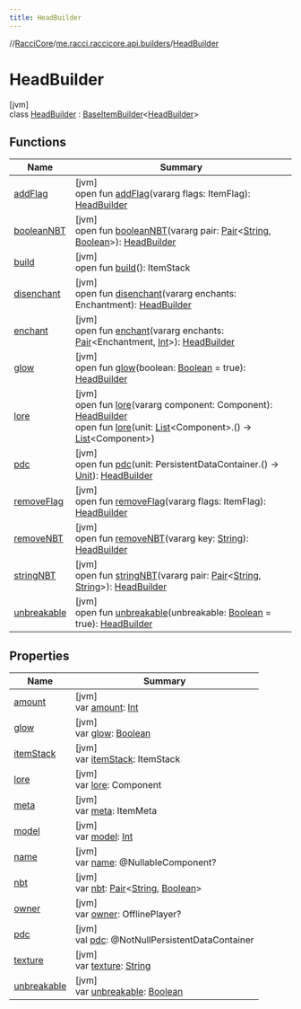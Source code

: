 ```yaml
---
title: HeadBuilder
---
```

//[RacciCore](../../../index.html)/[me.racci.raccicore.api.builders](../index.html)/[HeadBuilder](index.html)



# HeadBuilder



[jvm]\
class [HeadBuilder](index.html) : [BaseItemBuilder](../-base-item-builder/index.html)&lt;[HeadBuilder](index.html)&gt;



## Functions


| Name | Summary |
|---|---|
| [addFlag](../-base-item-builder/add-flag.html) | [jvm]<br>open fun [addFlag](../-base-item-builder/add-flag.html)(vararg flags: ItemFlag): [HeadBuilder](index.html) |
| [booleanNBT](../-base-item-builder/boolean-n-b-t.html) | [jvm]<br>open fun [booleanNBT](../-base-item-builder/boolean-n-b-t.html)(vararg pair: [Pair](https://kotlinlang.org/api/latest/jvm/stdlib/kotlin/-pair/index.html)&lt;[String](https://kotlinlang.org/api/latest/jvm/stdlib/kotlin/-string/index.html), [Boolean](https://kotlinlang.org/api/latest/jvm/stdlib/kotlin/-boolean/index.html)&gt;): [HeadBuilder](index.html) |
| [build](../-base-item-builder/build.html) | [jvm]<br>open fun [build](../-base-item-builder/build.html)(): ItemStack |
| [disenchant](../-base-item-builder/disenchant.html) | [jvm]<br>open fun [disenchant](../-base-item-builder/disenchant.html)(vararg enchants: Enchantment): [HeadBuilder](index.html) |
| [enchant](../-base-item-builder/enchant.html) | [jvm]<br>open fun [enchant](../-base-item-builder/enchant.html)(vararg enchants: [Pair](https://kotlinlang.org/api/latest/jvm/stdlib/kotlin/-pair/index.html)&lt;Enchantment, [Int](https://kotlinlang.org/api/latest/jvm/stdlib/kotlin/-int/index.html)&gt;): [HeadBuilder](index.html) |
| [glow](../-base-item-builder/glow.html) | [jvm]<br>open fun [glow](../-base-item-builder/glow.html)(boolean: [Boolean](https://kotlinlang.org/api/latest/jvm/stdlib/kotlin/-boolean/index.html) = true): [HeadBuilder](index.html) |
| [lore](../-base-item-builder/lore.html) | [jvm]<br>open fun [lore](../-base-item-builder/lore.html)(vararg component: Component): [HeadBuilder](index.html)<br>open fun [lore](../-base-item-builder/lore.html)(unit: [List](https://kotlinlang.org/api/latest/jvm/stdlib/kotlin.collections/-list/index.html)&lt;Component&gt;.() -&gt; [List](https://kotlinlang.org/api/latest/jvm/stdlib/kotlin.collections/-list/index.html)&lt;Component&gt;) |
| [pdc](../-base-item-builder/pdc.html) | [jvm]<br>open fun [pdc](../-base-item-builder/pdc.html)(unit: PersistentDataContainer.() -&gt; [Unit](https://kotlinlang.org/api/latest/jvm/stdlib/kotlin/-unit/index.html)): [HeadBuilder](index.html) |
| [removeFlag](../-base-item-builder/remove-flag.html) | [jvm]<br>open fun [removeFlag](../-base-item-builder/remove-flag.html)(vararg flags: ItemFlag): [HeadBuilder](index.html) |
| [removeNBT](../-base-item-builder/remove-n-b-t.html) | [jvm]<br>open fun [removeNBT](../-base-item-builder/remove-n-b-t.html)(vararg key: [String](https://kotlinlang.org/api/latest/jvm/stdlib/kotlin/-string/index.html)): [HeadBuilder](index.html) |
| [stringNBT](../-base-item-builder/string-n-b-t.html) | [jvm]<br>open fun [stringNBT](../-base-item-builder/string-n-b-t.html)(vararg pair: [Pair](https://kotlinlang.org/api/latest/jvm/stdlib/kotlin/-pair/index.html)&lt;[String](https://kotlinlang.org/api/latest/jvm/stdlib/kotlin/-string/index.html), [String](https://kotlinlang.org/api/latest/jvm/stdlib/kotlin/-string/index.html)&gt;): [HeadBuilder](index.html) |
| [unbreakable](../-base-item-builder/unbreakable.html) | [jvm]<br>open fun [unbreakable](../-base-item-builder/unbreakable.html)(unbreakable: [Boolean](https://kotlinlang.org/api/latest/jvm/stdlib/kotlin/-boolean/index.html) = true): [HeadBuilder](index.html) |


## Properties


| Name | Summary |
|---|---|
| [amount](../-base-item-builder/amount.html) | [jvm]<br>var [amount](../-base-item-builder/amount.html): [Int](https://kotlinlang.org/api/latest/jvm/stdlib/kotlin/-int/index.html) |
| [glow](../-base-item-builder/glow.html) | [jvm]<br>var [glow](../-base-item-builder/glow.html): [Boolean](https://kotlinlang.org/api/latest/jvm/stdlib/kotlin/-boolean/index.html) |
| [itemStack](../-base-item-builder/item-stack.html) | [jvm]<br>var [itemStack](../-base-item-builder/item-stack.html): ItemStack |
| [lore](../-base-item-builder/lore.html) | [jvm]<br>var [lore](../-base-item-builder/lore.html): Component |
| [meta](../-base-item-builder/meta.html) | [jvm]<br>var [meta](../-base-item-builder/meta.html): ItemMeta |
| [model](../-base-item-builder/model.html) | [jvm]<br>var [model](../-base-item-builder/model.html): [Int](https://kotlinlang.org/api/latest/jvm/stdlib/kotlin/-int/index.html) |
| [name](../-base-item-builder/name.html) | [jvm]<br>var [name](../-base-item-builder/name.html): @NullableComponent? |
| [nbt](../-base-item-builder/nbt.html) | [jvm]<br>var [nbt](../-base-item-builder/nbt.html): [Pair](https://kotlinlang.org/api/latest/jvm/stdlib/kotlin/-pair/index.html)&lt;[String](https://kotlinlang.org/api/latest/jvm/stdlib/kotlin/-string/index.html), [Boolean](https://kotlinlang.org/api/latest/jvm/stdlib/kotlin/-boolean/index.html)&gt; |
| [owner](owner.html) | [jvm]<br>var [owner](owner.html): OfflinePlayer? |
| [pdc](../-base-item-builder/pdc.html) | [jvm]<br>val [pdc](../-base-item-builder/pdc.html): @NotNullPersistentDataContainer |
| [texture](texture.html) | [jvm]<br>var [texture](texture.html): [String](https://kotlinlang.org/api/latest/jvm/stdlib/kotlin/-string/index.html) |
| [unbreakable](../-base-item-builder/unbreakable.html) | [jvm]<br>var [unbreakable](../-base-item-builder/unbreakable.html): [Boolean](https://kotlinlang.org/api/latest/jvm/stdlib/kotlin/-boolean/index.html) |


